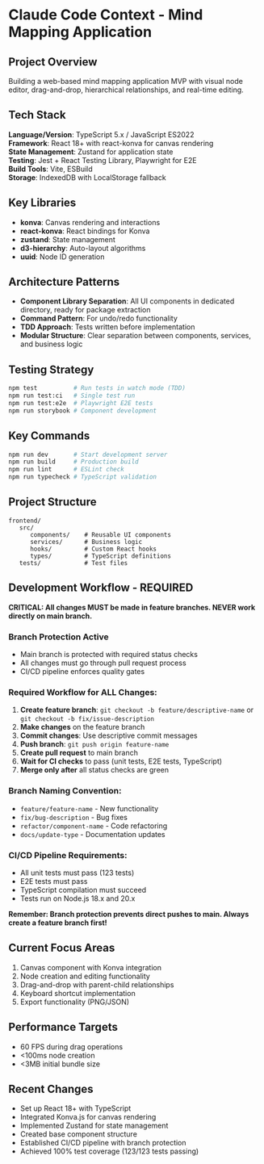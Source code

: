 # Claude Code Context - Mind Mapping Application

## Project Overview
Building a web-based mind mapping application MVP with visual node editor, drag-and-drop, hierarchical relationships, and real-time editing.

## Tech Stack
**Language/Version**: TypeScript 5.x / JavaScript ES2022  
**Framework**: React 18+ with react-konva for canvas rendering  
**State Management**: Zustand for application state  
**Testing**: Jest + React Testing Library, Playwright for E2E  
**Build Tools**: Vite, ESBuild  
**Storage**: IndexedDB with LocalStorage fallback

## Key Libraries
- **konva**: Canvas rendering and interactions
- **react-konva**: React bindings for Konva
- **zustand**: State management
- **d3-hierarchy**: Auto-layout algorithms
- **uuid**: Node ID generation

## Architecture Patterns
- **Component Library Separation**: All UI components in dedicated directory, ready for package extraction
- **Command Pattern**: For undo/redo functionality
- **TDD Approach**: Tests written before implementation
- **Modular Structure**: Clear separation between components, services, and business logic

## Testing Strategy
```bash
npm test          # Run tests in watch mode (TDD)
npm run test:ci   # Single test run
npm run test:e2e  # Playwright E2E tests
npm run storybook # Component development
```

## Key Commands
```bash
npm run dev       # Start development server
npm run build     # Production build
npm run lint      # ESLint check
npm run typecheck # TypeScript validation
```

## Project Structure
```
frontend/
   src/
      components/    # Reusable UI components
      services/      # Business logic
      hooks/         # Custom React hooks
      types/         # TypeScript definitions
   tests/            # Test files
```

## Development Workflow - REQUIRED

**CRITICAL: All changes MUST be made in feature branches. NEVER work directly on main branch.**

### Branch Protection Active
- Main branch is protected with required status checks
- All changes must go through pull request process
- CI/CD pipeline enforces quality gates

### Required Workflow for ALL Changes:
1. **Create feature branch**: `git checkout -b feature/descriptive-name` or `git checkout -b fix/issue-description`
2. **Make changes** on the feature branch
3. **Commit changes**: Use descriptive commit messages
4. **Push branch**: `git push origin feature-name`
5. **Create pull request** to main branch
6. **Wait for CI checks** to pass (unit tests, E2E tests, TypeScript)
7. **Merge only after** all status checks are green

### Branch Naming Convention:
- `feature/feature-name` - New functionality
- `fix/bug-description` - Bug fixes
- `refactor/component-name` - Code refactoring
- `docs/update-type` - Documentation updates

### CI/CD Pipeline Requirements:
- All unit tests must pass (123 tests)
- E2E tests must pass
- TypeScript compilation must succeed
- Tests run on Node.js 18.x and 20.x

**Remember: Branch protection prevents direct pushes to main. Always create a feature branch first!**

## Current Focus Areas
1. Canvas component with Konva integration
2. Node creation and editing functionality
3. Drag-and-drop with parent-child relationships
4. Keyboard shortcut implementation
5. Export functionality (PNG/JSON)

## Performance Targets
- 60 FPS during drag operations
- <100ms node creation
- <3MB initial bundle size

## Recent Changes
- Set up React 18+ with TypeScript
- Integrated Konva.js for canvas rendering
- Implemented Zustand for state management
- Created base component structure
- Established CI/CD pipeline with branch protection
- Achieved 100% test coverage (123/123 tests passing)
